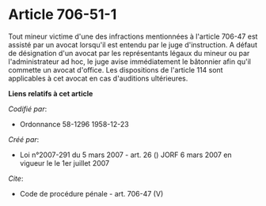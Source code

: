 # Article 706-51-1

Tout mineur victime d'une des infractions mentionnées à l'article 706-47 est assisté par un avocat lorsqu'il est entendu par
le juge d'instruction. A défaut de désignation d'un avocat par les représentants légaux du mineur ou par l'administrateur ad
hoc, le juge avise immédiatement le bâtonnier afin qu'il commette un avocat d'office. Les dispositions de l'article 114 sont
applicables à cet avocat en cas d'auditions ultérieures.

**Liens relatifs à cet article**

_Codifié par_:

  - Ordonnance 58-1296 1958-12-23

_Créé par_:

  - Loi n°2007-291 du 5 mars 2007 - art. 26 () JORF 6 mars 2007 en vigueur le le 1er juillet 2007

_Cite_:

  - Code de procédure pénale - art. 706-47 (V)
